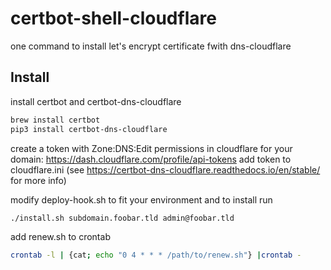 # certbot-shell-cloudflare

one command to install let's encrypt certificate fwith dns-cloudflare

## Install

install certbot and certbot-dns-cloudflare

```sh
brew install certbot
pip3 install certbot-dns-cloudflare
```

create a token with Zone:DNS:Edit permissions in cloudflare for your domain: <https://dash.cloudflare.com/profile/api-tokens>
add token to cloudflare.ini
(see <https://certbot-dns-cloudflare.readthedocs.io/en/stable/> for more info)

modify deploy-hook.sh to fit your environment
and to install run

```sh
./install.sh subdomain.foobar.tld admin@foobar.tld
```

add renew.sh to crontab

```sh
crontab -l | {cat; echo "0 4 * * * /path/to/renew.sh"} |crontab -
```
